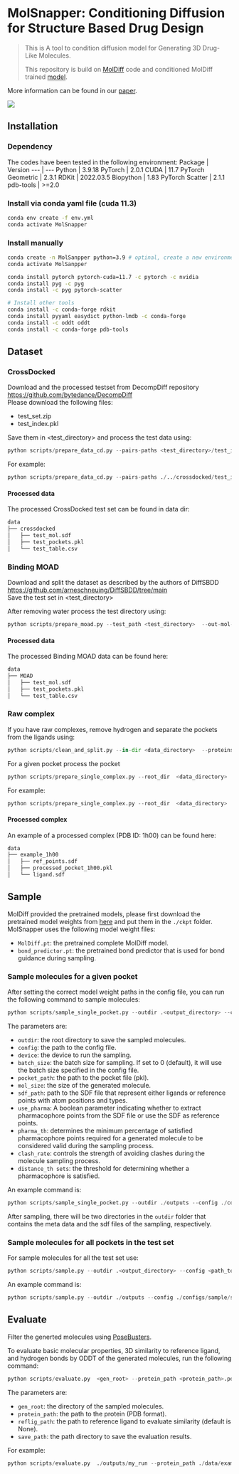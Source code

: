# MolSnapper: Conditioning Diffusion for Structure Based Drug Design
> This is A tool to condition diffusion model for Generating 3D Drug-Like Molecules.
> 
> This repository is build on [MolDiff](https://proceedings.mlr.press/v202/peng23b.html) code and conditioned MolDiff trained [model](https://github.com/pengxingang/MolDiff/tree/master).


More information can be found in our [paper](https://www.biorxiv.org/content/10.1101/2024.03.28.586278v1).

![](img.png)
## Installation
### Dependency
The codes have been tested in the following environment:
Package  | Version
--- | ---
Python | 3.9.18
PyTorch | 2.0.1
CUDA | 11.7
PyTorch Geometric | 2.3.1
RDKit | 2022.03.5
Biopython | 1.83
PyTorch Scatter | 2.1.1
pdb-tools      |   >=2.0

### Install via conda yaml file (cuda 11.3)
```bash
conda env create -f env.yml
conda activate MolSnapper
```

### Install manually
``` bash
conda create -n MolSanpper python=3.9 # optinal, create a new environment
conda activate MolSanpper

conda install pytorch pytorch-cuda=11.7 -c pytorch -c nvidia
conda install pyg -c pyg
conda install -c pyg pytorch-scatter

# Install other tools
conda install -c conda-forge rdkit
conda install pyyaml easydict python-lmdb -c conda-forge
conda install -c oddt oddt
conda install -c conda-forge pdb-tools
```


## Dataset
### CrossDocked
Download and the processed testset from DecompDiff repository https://github.com/bytedance/DecompDiff \
Please download the following files:
- test_set.zip
- test_index.pkl

Save them in <test_directory> and process the test data using:
```python
python scripts/prepare_data_cd.py --pairs-paths <test_directory>/test_index.pkl --root-dir <test_directory>  --out-mol-sdf <data_dir>/test_mol.sdf --out-pockets-pkl <data_dir>/test_pockets.pkl --out-table <data_dir>/test_table.csv
```

For example:
```python
python scripts/prepare_data_cd.py --pairs-paths ./../crossdocked/test_index.pkl --root-dir ./../crossdocked/test_set  --out-mol-sdf ./../crossdocked/test_mol.sdf --out-pockets-pkl ./../crossdocked/test_pockets.pkl --out-table ./../crossdocked/test_table.csv
```
#### Processed data
The processed CrossDocked test set can be found in data dir:
``` bash
data
├── crossdocked
│   ├── test_mol.sdf
│   ├── test_pockets.pkl
│   └── test_table.csv
```

### Binding MOAD
Download and split the dataset as described by the authors of DiffSBDD
https://github.com/arneschneuing/DiffSBDD/tree/main \
Save the test set in <test_directory>

After removing water process the test directory using:
```python
python scripts/prepare_moad.py --test_path <test_directory>  --out-mol-sdf <data_dir>/test_mol.sdf --out-pockets-pkl <data_dir>/test_pockets.pkl --out-table <data_dir>/test_table.csv
```
#### Processed data
The processed Binding MOAD data can be found here:
``` bash
data
├── MOAD
│   ├── test_mol.sdf
│   ├── test_pockets.pkl
│   └── test_table.csv
```
### Raw complex
If you have raw complexes, remove hydrogen and separate the pockets from the ligands using:
```python
python scripts/clean_and_split.py --in-dir <data_directory>  --proteins-dir <pockets_directory> --ligands-dir <ligands_directory>
```

For a given pocket process the pocket
```python
python scripts/prepare_single_complex.py --root_dir  <data_directory>  --ligand_filename <ligand_filename>.sdf  --protein_filename <protein_filename>.pdb --out_pockets_path <output_path>.pkl
```
For example:
```python
python scripts/prepare_single_complex.py --root_dir  <data_directory>  --ligand_filename ligand.sdf --protein_filename data/protein.pdb --out_pockets_path ./data/protein.pkl
```
#### Processed complex
An example of a processed complex (PDB ID: 1h00) can be found here:
``` bash
data
├── example_1h00
│   ├── ref_points.sdf
│   ├── processed_pocket_1h00.pkl
│   └── ligand.sdf
```

## Sample

MolDiff provided the pretrained models, please first download the pretrained model weights from [here](https://drive.google.com/drive/folders/1zTrjVehEGTP7sN3DB5jaaUuMJ6Ah0-ps?usp=sharing) and put them in the `./ckpt` folder. MolSnapper uses the following model weight files: 
- `MolDiff.pt`: the pretrained complete MolDiff model.
- `bond_predictor.pt`: the pretrained bond predictor that is used for bond guidance during sampling.


### Sample molecules for a given pocket
After setting the correct model weight paths in the config file, you can run the following command to sample molecules:

```python
python scripts/sample_single_pocket.py --outdir .<output_directory> --config <path_to_config_file> --device <device_id> --batch_size <batch_size> --pocket_path <pocket_path>.pkl --sdf_path <sdf_path>.sdf --use_pharma <use_pharma> --num_pharma_atoms <num_pharma_atoms> --clash_rate <clash_rate>
```

The parameters are:
- `outdir`: the root directory to save the sampled molecules.
- `config`: the path to the config file.
- `device`: the device to run the sampling.
- `batch_size`: the batch size for sampling. If set to 0 (default), it will use the batch size specified in the config file.
- `pocket_path`: the path to the pocket file (pkl).
- `mol_size`: the size of the generated molecule. 
- `sdf_path`: path to the SDF file that represent either ligands or reference points with atom positions and types.
- `use_pharma`: A boolean parameter indicating whether to extract pharmacophore points from the SDF file or use the SDF as reference points.
- `pharma_th`: determines the minimum percentage of satisfied pharmacophore points required for a generated molecule to be considered valid during the sampling process.
- `clash_rate`: controls the strength of avoiding clashes during the molecule sampling process.
- `distance_th sets`: the threshold for determining whether a pharmacophore is satisfied.

An example command is:
```python
python scripts/sample_single_pocket.py --outdir ./outputs --config ./configs/sample/sample_MolDiff.yml --batch_size 32 --pocket_path ./data/example_1h00/processed_pocket_1h00.pkl --sdf_path ./data/example_1h00/ref_points.sdf --use_pharma False --clash_rate 0.1
```


After sampling, there will be two directories in the `outdir` folder that contains the meta data and the sdf files of the sampling, respectively.

### Sample molecules for all pockets in the test set
 For sample molecules for all the test set use:

```python
python scripts/sample.py --outdir .<output_directory> --config <path_to_config_file> --device <device_id> --batch_size <batch_size> --pocket_dir <data_directory> --num_pharma_atoms <num_pharma_atoms> --clash_rate <clash_rate>

```
An example command is:
```python
python scripts/sample.py --outdir ./outputs --config ./configs/sample/sample_MolDiff.yml --batch_size 32 --pocket_dir ./data/crossdocked  --num_pharma_atoms 20 --clash_rate 0.1
```

## Evaluate
Filter the generted molecules using [PoseBusters](https://github.com/maabuu/posebusters).

To evaluate basic molecular properties, 3D similarity to reference ligand, and hydrogen bonds by ODDT of the generated molecules, run the following command:
```python
python scripts/evaluate.py  <gen_root> --protein_path <protein_path>.pdb --reflig_path <reflig_path> --save_path <save_path>
```
The parameters are:
- `gen_root`: the directory of the sampled molecules.
- `protein_path`: the path to the protein (PDB format).
- `reflig_path`: the path to reference ligand to evaluate similarity (default is None).
- `save_path`: the path directory to save the evaluation results.

For example:
```python
python scripts/evaluate.py  ./outputs/my_run --protein_path ./data/example_1h00/pocket/1h00_protein.pdb --reflig_path ./data/example_1h00/ligand.sdf --save_path ./outputs/my_run/eval 
```


